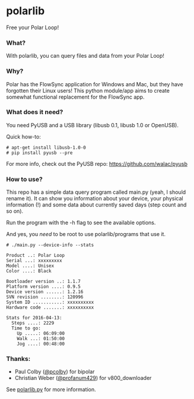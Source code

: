 # polarlib
Free your Polar Loop!

### What?
With polarlib, you can query files and data from your Polar Loop!

### Why?
Polar has the FlowSync application for Windows and Mac, but they have forgotten their Linux users!
This python module/app aims to create somewhat functional replacement for the FlowSync app.

### What does it need?
You need PyUSB and a USB library (libusb 0.1, libusb 1.0 or OpenUSB).

Quick how-to:
```
# apt-get install libusb-1.0-0
# pip install pyusb --pre
```
For more info, check out the PyUSB repo: <https://github.com/walac/pyusb>

### How to use?
This repo has a simple data query program called main.py (yeah, I should rename it).
It can show you information about your device, your physical information (!) and some data about currently saved days (step count and so on).

Run the program with the -h flag to see the available options.

And yes, you *need* to be root to use polarlib/programs that use it.
```
# ./main.py --device-info --stats

Product ..: Polar Loop
Serial ...: xxxxxxxxx
Model ....: Unisex
Color ....: Black

Bootloader version ..: 1.1.7
Platform version ....: 0.9.5
Device version ......: 1.2.16
SVN revision ........: 120996
System ID ...........: xxxxxxxxxx
Hardware code .......: xxxxxxxxxx

Stats for 2016-04-13:
  Steps ....: 2229
  Time to go:
    Up .....: 06:09:00
    Walk ...: 01:50:00
    Jog ....: 00:48:00

```

### Thanks:
- Paul Colby ([@pcolby](https://github.com/pcolby)) for bipolar
- Christian Weber ([@profanum429](https://github.com/profanum429)) for v800_downloader

See [polarlib.py](polarlib.py) for more information.
